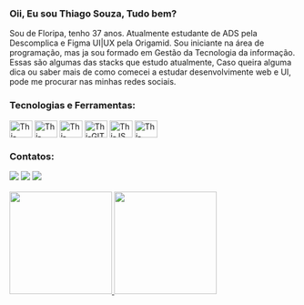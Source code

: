 ### Oii, Eu sou Thiago Souza, Tudo bem? 

Sou de Floripa, tenho 37 anos. Atualmente estudante de ADS pela Descomplica e Figma UI|UX pela Origamid. Sou iniciante na área de programação, mas ja sou formado em Gestão da Tecnologia da informação. Essas são algumas das stacks que estudo atualmente, Caso queira alguma dica ou saber mais de como comecei a estudar desenvolvimente web e UI, pode me procurar nas minhas redes sociais.
  <br>
  
### Tecnologias e Ferramentas:
<div style="display: inline_block">
  <img align="center" alt="Thi-Figma" height="30" width="40" src="https://cdn.jsdelivr.net/gh/devicons/devicon/icons/figma/figma-original.svg">
  <img align="center" alt="Thi-HTML" height="30" width="40" src="https://cdn.jsdelivr.net/gh/devicons/devicon/icons/html5/html5-original.svg">
  <img align="center" alt="Thi-CSS" height="30" width="40" src="https://cdn.jsdelivr.net/gh/devicons/devicon/icons/css3/css3-original.svg">
  <img align="center" alt="Thi-GIT" height="30" width="40" src="https://cdn.jsdelivr.net/gh/devicons/devicon/icons/git/git-original.svg">
  <img align="center" alt="Thi-JS" height="30" width="40" src="https://cdn.jsdelivr.net/gh/devicons/devicon/icons/javascript/javascript-original.svg">
  <img align="center" alt="Thi-REACT" height="30" width="40" src="https://cdn.jsdelivr.net/gh/devicons/devicon/icons/react/react-original.svg">
</div>

### Contatos:
<div> 
    <a href="https://t.me/zanzobr" target="_blank"><img src="https://img.shields.io/badge/Telegram-2CA5E0?style=for-the-badge&logo=telegram&logoColor=white" target="_blank"></a>
   <a href = "mailto:gti.thiago@gmail.com"><img src="https://img.shields.io/badge/-Gmail-%23333?style=for-the-badge&logo=gmail&logoColor=white" target="_blank"></a>
 	<a href="https://twitter.com/Zanzobr" target="_blank"><img src="https://img.shields.io/badge/Twitter-1DA1F2?style=for-the-badge&logo=twitter&logoColor=white" target="_blank"></a>
 </div>
  <br>
  <a href="https://github.com/rafaballerini">
  <img height="180em" src="https://github-readme-stats.vercel.app/api?username=gtithiagosouza&show_icons=true&theme=dracula&include_all_commits=true&count_private=true"/>
  <img height="180em" src="https://github-readme-stats.vercel.app/api/top-langs/?username=gtithiagosouza&layout=compact&langs_count=7&theme=dracula"/>
</div>




